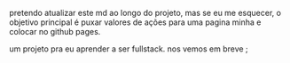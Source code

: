 pretendo atualizar este md ao longo do projeto, mas se eu me esquecer, o objetivo principal é puxar valores de ações para uma pagina minha e colocar no github pages.

um projeto pra eu aprender a ser fullstack. nos vemos em breve ;